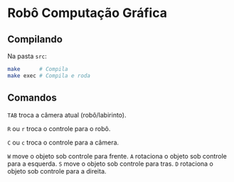 Robô Computação Gráfica
=============================================

## Compilando

Na pasta `src`:

```sh
make      # Compila
make exec # Compila e roda
```

## Comandos

`TAB` troca a câmera atual (robô/labirinto).

`R` ou `r` troca o controle para o robô.

`C` ou `c` troca o controle para a câmera.

`W` move o objeto sob controle para frente.
`A` rotaciona o objeto sob controle para a esquerda.
`S` move o objeto sob controle para tras.
`D` rotaciona o objeto sob controle para a direita.
